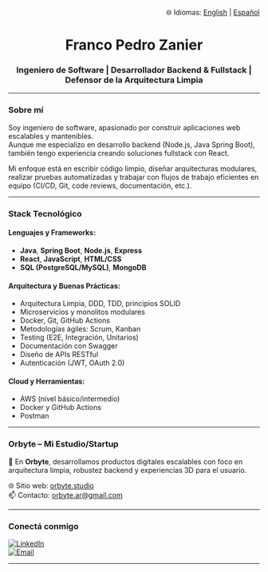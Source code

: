 <p align="right">
🌐 Idiomas: <a href="/README.md">English</a> | <a href="/README.es.md">Español</a>
</p>

<h1 align="center">Franco Pedro Zanier</h1>
<h3 align="center">Ingeniero de Software | Desarrollador Backend & Fullstack | Defensor de la Arquitectura Limpia</h3>

---

###  Sobre mí

Soy ingeniero de software, apasionado por construir aplicaciones web escalables y mantenibles.  
Aunque me especializo en desarrollo backend (Node.js, Java Spring Boot), también tengo experiencia creando soluciones fullstack con React.

Mi enfoque está en escribir código limpio, diseñar arquitecturas modulares, realizar pruebas automatizadas y trabajar con flujos de trabajo eficientes en equipo (CI/CD, Git, code reviews, documentación, etc.).

---

###  Stack Tecnológico

#### Lenguajes y Frameworks:
- **Java**, **Spring Boot**, **Node.js**, **Express**
- **React**, **JavaScript**, **HTML/CSS**
- **SQL (PostgreSQL/MySQL)**, **MongoDB**

#### Arquitectura y Buenas Prácticas:
- Arquitectura Limpia, DDD, TDD, principios SOLID
- Microservicios y monolitos modulares
- Docker, Git, GitHub Actions
- Metodologías ágiles: Scrum, Kanban
- Testing (E2E, Integración, Unitarios)
- Documentación con Swagger
- Diseño de APIs RESTful
- Autenticación (JWT, OAuth 2.0)

#### Cloud y Herramientas:
- AWS (nivel básico/intermedio)
- Docker y GitHub Actions
- Postman

---

###  Orbyte – Mi Estudio/Startup

🚀 En **Orbyte**, desarrollamos productos digitales escalables con foco en arquitectura limpia, robustez backend y experiencias 3D para el usuario.  

🌐 Sitio web: [orbyte.studio](https://orbyte.studio)  
📫 Contacto: orbyte.ar@gmail.com

---

###  Conectá conmigo

[![LinkedIn](https://img.shields.io/badge/-LinkedIn-blue?style=flat-square&logo=linkedin&logoColor=white)](https://www.linkedin.com/in/francozanier/?locale=es_ES)  
[![Email](https://img.shields.io/badge/-Email-c14438?style=flat-square&logo=gmail&logoColor=white)](mailto:francozanier2009@gmail.com)

---
